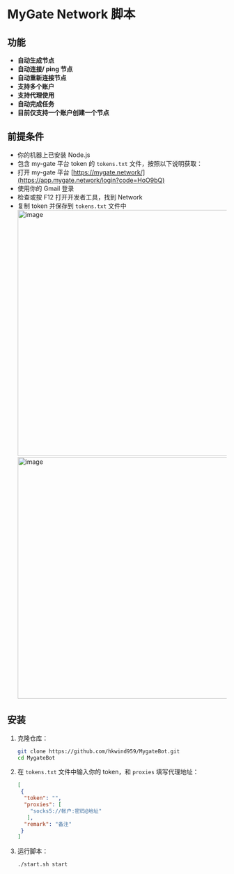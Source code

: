 # MyGate Network 脚本

## 功能

- **自动生成节点**
- **自动连接/ ping 节点**
- **自动重新连接节点**
- **支持多个账户**
- **支持代理使用**
- **自动完成任务**
- **目前仅支持一个账户创建一个节点**

## 前提条件

- 你的机器上已安装 Node.js
- 包含 my-gate 平台 token 的 `tokens.txt` 文件，按照以下说明获取：
- 打开 my-gate 平台 [https://mygate.network/](https://app.mygate.network/login?code=HoO9bQ)
- 使用你的 Gmail 登录
- 检查或按 F12 打开开发者工具，找到 Network
- 复制 token 并保存到 `tokens.txt` 文件中
  <img width="564" alt="image" src="https://github.com/user-attachments/assets/65099925-ad62-48ee-a409-63261c293859" />
  <img width="554" alt="image" src="https://github.com/user-attachments/assets/0bd1ce46-c61b-47e4-aba0-201c9c058355" />



## 安装

1. 克隆仓库：
    ```sh
    git clone https://github.com/hkwind959/MygateBot.git
    cd MygateBot
    ```

2. 在 `tokens.txt` 文件中输入你的 token，和 `proxies` 填写代理地址：
    ```json
    [
     {
      "token": "",
      "proxies": [
        "socks5://帐户:密码@地址"
       ],
      "remark": "备注"
     }
    ]
    ```

5. 运行脚本：
    ```sh
    ./start.sh start
    ```